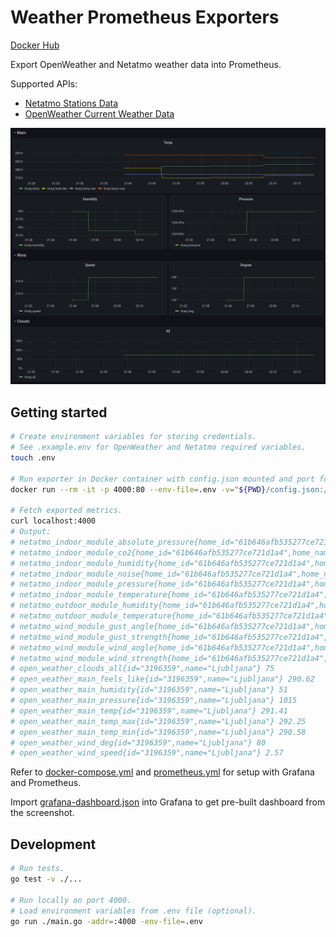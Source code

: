 # Weather Prometheus Exporters

[Docker Hub](https://hub.docker.com/r/ulexxander/weather-prometheus-exporters)

Export OpenWeather and Netatmo weather data into Prometheus.

Supported APIs:

- [Netatmo Stations Data](https://openweathermap.org/current)
- [OpenWeather Current Weather Data](https://dev.netatmo.com/apidocumentation/weather#getstationsdata)

![Grafana Dashboard](./grafana-dashboard.png)

## Getting started

```sh
# Create environment variables for storing credentials.
# See .example.env for OpenWeather and Netatmo required variables.
touch .env

# Run exporter in Docker container with config.json mounted and port forwarded to 4000.
docker run --rm -it -p 4000:80 --env-file=.env -v="${PWD}/config.json:/weather-prometheus-exporters/config.json" ulexxander/weather-prometheus-exporters

# Fetch exported metrics.
curl localhost:4000
# Output:
# netatmo_indoor_module_absolute_pressure{home_id="61b646afb535277ce721d1a4",home_name="My home",id="70:ee:50:80:26:fa",station_name="My home (Indoor)",type="NAMain"} 964.4
# netatmo_indoor_module_co2{home_id="61b646afb535277ce721d1a4",home_name="My home",id="70:ee:50:80:26:fa",station_name="My home (Indoor)",type="NAMain"} 418
# netatmo_indoor_module_humidity{home_id="61b646afb535277ce721d1a4",home_name="My home",id="70:ee:50:80:26:fa",station_name="My home (Indoor)",type="NAMain"} 45
# netatmo_indoor_module_noise{home_id="61b646afb535277ce721d1a4",home_name="My home",id="70:ee:50:80:26:fa",station_name="My home (Indoor)",type="NAMain"} 43
# netatmo_indoor_module_pressure{home_id="61b646afb535277ce721d1a4",home_name="My home",id="70:ee:50:80:26:fa",station_name="My home (Indoor)",type="NAMain"} 1010.8
# netatmo_indoor_module_temperature{home_id="61b646afb535277ce721d1a4",home_name="My home",id="70:ee:50:80:26:fa",station_name="My home (Indoor)",type="NAMain"} 20.7
# netatmo_outdoor_module_humidity{home_id="61b646afb535277ce721d1a4",home_name="My home",id="02:00:00:7f:e6:96",module_name="Zunanji modul",type="NAModule1"} 55
# netatmo_outdoor_module_temperature{home_id="61b646afb535277ce721d1a4",home_name="My home",id="02:00:00:7f:e6:96",module_name="Zunanji modul",type="NAModule1"} 17.4
# netatmo_wind_module_gust_angle{home_id="61b646afb535277ce721d1a4",home_name="My home",id="06:00:00:05:c6:48",module_name="Veternica",type="NAModule2"} 0
# netatmo_wind_module_gust_strength{home_id="61b646afb535277ce721d1a4",home_name="My home",id="06:00:00:05:c6:48",module_name="Veternica",type="NAModule2"} 6
# netatmo_wind_module_wind_angle{home_id="61b646afb535277ce721d1a4",home_name="My home",id="06:00:00:05:c6:48",module_name="Veternica",type="NAModule2"} 296
# netatmo_wind_module_wind_strength{home_id="61b646afb535277ce721d1a4",home_name="My home",id="06:00:00:05:c6:48",module_name="Veternica",type="NAModule2"} 2
# open_weather_clouds_all{id="3196359",name="Ljubljana"} 75
# open_weather_main_feels_like{id="3196359",name="Ljubljana"} 290.62
# open_weather_main_humidity{id="3196359",name="Ljubljana"} 51
# open_weather_main_pressure{id="3196359",name="Ljubljana"} 1015
# open_weather_main_temp{id="3196359",name="Ljubljana"} 291.41
# open_weather_main_temp_max{id="3196359",name="Ljubljana"} 292.25
# open_weather_main_temp_min{id="3196359",name="Ljubljana"} 290.58
# open_weather_wind_deg{id="3196359",name="Ljubljana"} 80
# open_weather_wind_speed{id="3196359",name="Ljubljana"} 2.57
```

Refer to [docker-compose.yml](./docker-compose.yml) and [prometheus.yml](./prometheus.yml) for setup with Grafana and Prometheus.

Import [grafana-dashboard.json](grafana-dashboard.json) into Grafana to get pre-built dashboard from the screenshot.

## Development

```sh
# Run tests.
go test -v ./...

# Run locally on port 4000.
# Load environment variables from .env file (optional).
go run ./main.go -addr=:4000 -env-file=.env
```
